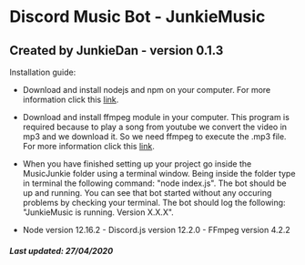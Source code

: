 
#   Discord Music Bot - JunkieMusic     
##  Created by JunkieDan - version 0.1.3  

Installation guide:

* Download and install nodejs and npm on your computer.
  For more information click this [link](https://nodejs.org/).

* Download and install ffmpeg module in your computer. This program is required
  because to play a song from youtube we convert the video in mp3 and we
  download it. So we need ffmpeg to execute the .mp3 file.
  For more information click this [link](http://ffmpeg.org/).

* When you have finished setting up your project go inside the MusicJunkie
  folder using a terminal window. Being inside the folder type in terminal the
  following command: "node index.js". The bot should be up and running. You can
  see that bot started without any occuring problems by checking your terminal.
  The bot should log the following: "JunkieMusic is running. Version X.X.X".
  
* Node version 12.16.2 - Discord.js version 12.2.0 - FFmpeg version 4.2.2


#####       Last updated: 27/04/2020    
